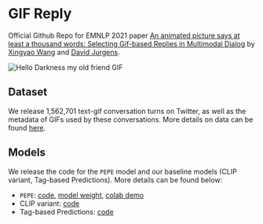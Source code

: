 # GIF Reply

Official Github Repo for EMNLP 2021 paper [An animated picture says at least a thousand words: Selecting Gif-based Replies in Multimodal Dialog](https://arxiv.org/abs/2109.12212)
by [Xingyao Wang](https://xingyaoww.github.io/) and [David Jurgens](https://jurgens.people.si.umich.edu/).

![Hello Darkness my old friend GIF](https://media.giphy.com/media/p1FMSGnOdgno4/giphy.gif?cid=ecf05e47opim6j50fe72zz68gsd9wu6n4hb1vkpbrg980ndn&rid=giphy.gif&ct=g)

## Dataset
We release 1,562,701 text-gif conversation turns on Twitter, as well as the metadata of GIFs used by these conversations. More details on data can be found [here](data/README.md).

## Models
We release the code for the `PEPE` model and our baseline models (CLIP variant, Tag-based Predictions).
More details can be found below:
- `PEPE`: [code](src/pepe/), [model weight](https://drive.google.com/file/d/1fOSxCwMPGVa7LooeRemteqv45Knkcxi_/view), [colab demo](https://colab.research.google.com/drive/1pCWj6y9R_cz3tI5lsxHQtdfrTfh8pE7H)
- CLIP variant: [code](src/clip-variant)
- Tag-based Predictions: [code](src/tag-based-prediction)
